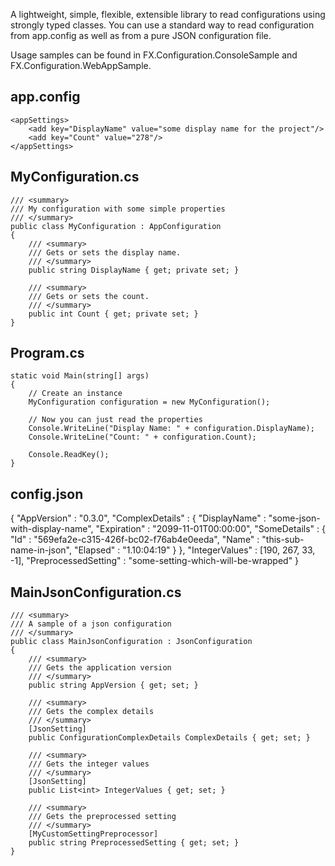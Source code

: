 A lightweight, simple, flexible, extensible library to read configurations using strongly typed classes.
You can use a standard way to read configuration from app.config as well as from a pure JSON configuration file.

Usage samples can be found in FX.Configuration.ConsoleSample and FX.Configuration.WebAppSample.

## app.config
    <appSettings>
        <add key="DisplayName" value="some display name for the project"/>
        <add key="Count" value="278"/>
    </appSettings>

## MyConfiguration.cs
    /// <summary>
    /// My configuration with some simple properties
    /// </summary>
    public class MyConfiguration : AppConfiguration
    {
        /// <summary>
        /// Gets or sets the display name.
        /// </summary>
        public string DisplayName { get; private set; }

        /// <summary>
        /// Gets or sets the count.
        /// </summary>
        public int Count { get; private set; }
    }

## Program.cs
    static void Main(string[] args)
    {
        // Create an instance
        MyConfiguration configuration = new MyConfiguration();

        // Now you can just read the properties
        Console.WriteLine("Display Name: " + configuration.DisplayName);
        Console.WriteLine("Count: " + configuration.Count);

        Console.ReadKey();
    }

## config.json
{
    "AppVersion" : "0.3.0",
    "ComplexDetails" : {
        "DisplayName" : "some-json-with-display-name",
        "Expiration" : "2099-11-01T00:00:00",
        "SomeDetails" : {
            "Id" : "569efa2e-c315-426f-bc02-f76ab4e0eeda",
            "Name" : "this-sub-name-in-json",
            "Elapsed" : "1.10:04:19"
        }
    },
    "IntegerValues" : [190, 267, 33, -1],
    "PreprocessedSetting" : "some-setting-which-will-be-wrapped"
}

## MainJsonConfiguration.cs
    /// <summary>
    /// A sample of a json configuration
    /// </summary>
    public class MainJsonConfiguration : JsonConfiguration
    {
        /// <summary>
        /// Gets the application version
        /// </summary>
        public string AppVersion { get; set; }

        /// <summary>
        /// Gets the complex details
        /// </summary>
        [JsonSetting]
        public ConfigurationComplexDetails ComplexDetails { get; set; }

        /// <summary>
        /// Gets the integer values
        /// </summary>
        [JsonSetting]
        public List<int> IntegerValues { get; set; }

        /// <summary>
        /// Gets the preprocessed setting
        /// </summary>
        [MyCustomSettingPreprocessor]
        public string PreprocessedSetting { get; set; }
    }